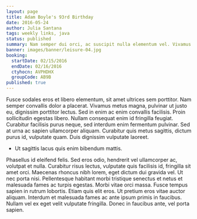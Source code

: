 ```yaml
---
layout: page
title: Adam Boyle's 93rd Birthday
date: 2016-05-24
author: Julia Santana
tags: weekly links, java
status: published
summary: Nam semper dui orci, ac suscipit nulla elementum vel. Vivamus.
banner: images/banner/leisure-04.jpg
booking:
  startDate: 02/15/2016
  endDate: 02/16/2016
  ctyhocn: AVPHDHX
  groupCode: AB9B
published: true
---
```

Fusce sodales eros et libero elementum, sit amet ultrices sem porttitor. Nam semper convallis dolor a placerat. Vivamus metus magna, pulvinar ut justo eu, dignissim porttitor lectus. Sed in enim ac enim convallis facilisis. Proin sollicitudin egestas libero. Nullam consequat enim id fringilla feugiat. Curabitur facilisis purus neque, sed interdum enim fermentum pulvinar. Sed at urna ac sapien ullamcorper aliquam. Curabitur quis metus sagittis, dictum purus id, vulputate quam. Duis dignissim vulputate laoreet.

* Ut sagittis lacus quis enim bibendum mattis.

Phasellus id eleifend felis. Sed eros odio, hendrerit vel ullamcorper ac, volutpat et nulla. Curabitur risus lectus, vulputate quis facilisis id, fringilla sit amet orci. Maecenas rhoncus nibh lorem, eget dictum dui gravida vel. Ut nec porta nisi. Pellentesque habitant morbi tristique senectus et netus et malesuada fames ac turpis egestas. Morbi vitae orci massa. Fusce tempus sapien in rutrum lobortis. Etiam quis elit eros. Ut pretium eros vitae auctor aliquam. Interdum et malesuada fames ac ante ipsum primis in faucibus. Nullam vel ex eget velit vulputate fringilla. Donec in faucibus ante, vel porta sapien.
